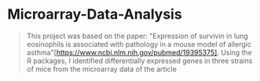 # Microarray-Data-Analysis
> This project was based on the paper: "Expression of survivin in lung eosinophils is associated with pathology in a mouse model of allergic asthma"[https://www.ncbi.nlm.nih.gov/pubmed/19395375]. Using the R packages, I identified differentially expressed genes in three strains of mice from the microarray data of the article 
